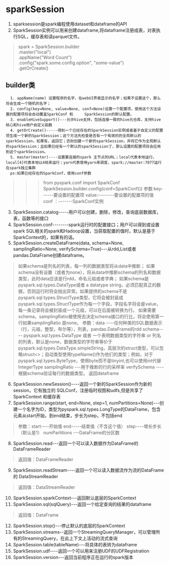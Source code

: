# sparkSession

1.  sparksession是spark编程使用dataset和dataframe的API
2. SparkSession实例可以用来创建dataframe,将dataframe注册成表，对表执行SQL，缓存表和读parquet文件。
> spark = SparkSession.builder \
        .master("local") \
       .appName("Word Count") \
       .config("spark.some.config.option", "some-value") \
        .getOrCreate()
        
  ## builder类
      1. appName(name) 设置程序的名字，在webUI界面显示的名字；如果不设置这个，那么将会生成一个随机的名字；
      2. config(key=None, value=None, conf=None)设置一个配置项，使用这个方法设置的配置项将会自动覆盖SparkConf 和     SparkSession的默认配置。
      3. enableHiveSupport()---允许hive支持，包括连接一致的hive元仓库，支持hive核心和hive用户自定义函数
      4. getOrCreate()-----得到一个已经存在的SparkSession实例或者基于自定义的配置项生成一个新的SparkSession；这个方法先检查是否有一个有效的的全局默认的sparkSession，如果有，返回它；否则创建一个新的sparkSession，并将它作为全局默认的sparkSession；且如果已经有一个默认的sparkSession了，那么设置的配置项将会应用到这个sparkSession。
      5. master(master)----设置要连接的spark 主节点的URL；local代表本地运行，local[4]代表本地以4核来运行；yarn代表使用yarn来调度，spark://master:7077运行在spark独立集群
      ps:如果已经存在的SparkConf，使用conf参数
>>> from pyspark.conf import SparkConf
> SparkSession.builder.config(conf=SparkConf())
> 参数:key------要设置的配置项
> value:--------要设置的配置项的值
> conf ：-------SparkConf实例
    
3. SparkSession.catalog-----用户可以创建，删除，修改，查询底层数据库，表，函数等的接口
4. SparkSession.conf--------spark运行时的配置接口；用户可以得到或设置spark SQL相关的spark和Hadoop设置，当获取配置的值时，默认是基于SparkContext的，如果有的话。
5. SparkSession.createDataFrame(data, schema=None, samplingRatio=None, verifySchema=True)---从rdd,List或者pandas.DataFrame创建dataframe。
> 如果schema是列名的列表，每一列的数据类型将从data中推断；
> 如果schema没有设置（或者为none），将从data中推断schema的列名和数据类型，此时data应该是行rdd，命名元祖或者字典；
> 如果schema是pyspark.sql.types.DataType或者 a datatype string，必须匹配真正的数据，否则运行时将会抛出异常。如果提供的schema不是 pyspark.sql.types.StructType类型，它将会被封装成 pyspark.sql.types.StructType作为每一个字段，字段名字将会是value，每一条记录将会被封装成一个元祖，可以在后面被转换为行。
> 如果需要schema，samplingRatio被使用去决定schema接口的行比，将会使用第一行如果samplingRatio 是none。
> 参数：data ----任何种类的SQL数据表示（行，元祖，整型，布尔等），列表，pandas.DataFrame的rdd
> schema---- pyspark.sql.types.DataType 或者 一个表明数据类型的字符串 or 列名的列表，默认是none，数据类型的字符串等价于pyspark.sql.types.DataType.simpleString，高层次的struct类型，可以忽略struct<>；自动类型使用typeName()作为他们的类型；例如，对于pyspark.sql.types.ByteType，使用byte而不是tinyint,也可以使用int代替IntegerType
> samplingRatio ---用于推断的行的采样率
> verifySchema ----根据schema验证每行的数据类型。
> 返回dataframe
6. SparkSession.newSession()----返回一个新的SparkSession作为新的session，它有独立的 SQLConf，注册临时视图和udfs,但是共享了SparkContext 和缓存表
7. SparkSession.range(start, end=None, step=1, numPartitions=None)---创建一个名字为ID，类型为pyspark.sql.types.LongType的DataFrame，包含元素从start开始，到end结束，步长为step，不包括end
> 参数：start----开始值
> end-----结束值（不含这个值）
> step----增长步长（默认是1）
> numPartitions ---DataFrame的分区数
8. SparkSession.read---返回一个可以读入数据作为DataFrame的 DataFrameReader
> 返回值：DataFrameReader
9. SparkSession.readStream----返回一个可以读入数据流作为流的DataFrame的 DataStreamReader
> 返回值：DataStreamReader
10. SparkSession.sparkContext---返回默认底层的SparkContext
11. SparkSession.sql(sqlQuery)---返回一个给定查询的结果的dataframe
> 返回值：DataFrame
12. SparkSession.stop()---停止默认的底层的SparkContext
13. SparkSession.streams--返回一个StreamingQueryManager，可以管理所有的StreamingQuery，在此上下文上活动的流式查询
14. SparkSession.table(tableName)---将具体的表转为dataframe
15. SparkSession.udf----返回一个可以用来注册UDF的UDFRegistration
16. SparkSession.version---返回当前程序正在运行的spark版本